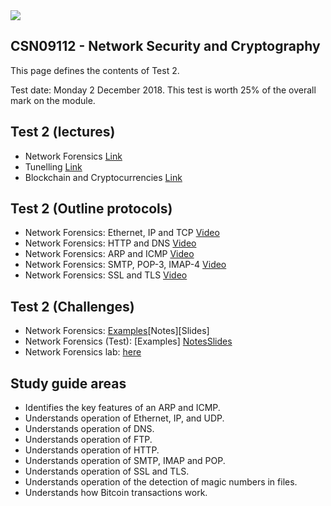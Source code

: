 <img src="https://github.com/billbuchanan/csn09112/blob/master/zadditional/top_csn09112.png"/>

## CSN09112 - Network Security and Cryptography

This page defines the contents of Test 2.

Test date: Monday 2 December 2018. This test is worth 25% of the overall mark on the module.

## Test 2 (lectures)

* Network Forensics [Link](http://www.asecuritysite.com/subjects/chapter09)
* Tunelling [Link](https://www.asecuritysite.com/cryptobook/crypto07)
* Blockchain and Cryptocurrencies [Link](http://www.asecuritysite.com/cryptobook/crypto10)

## Test 2 (Outline protocols)

* Network Forensics: Ethernet, IP and TCP [Video](https://asecuritysite.com/information/videos?sortBy=video%3Awww.youtube.com%2Fembed%2FCGMtK4woT_I)
* Network Forensics: HTTP and DNS [Video](https://asecuritysite.com/information/videos?sortBy=video%3Awww.youtube.com%2Fembed%2FC1NCH3S8NAQ)
* Network Forensics: ARP and ICMP [Video](https://asecuritysite.com/information/videos?sortBy=video%3Awww.youtube.com%2Fembed%2FxVXa2jk7CxM)
* Network Forensics: SMTP, POP-3, IMAP-4 [Video](https://asecuritysite.com/information/videos?sortBy=video%3Awww.youtube.com%2Fembed%2F1L4lKRMTzFM)
* Network Forensics: SSL and TLS [Video](https://asecuritysite.com/information/videos?sortBy=video%3Awww.youtube.com%2Fembed%2FwhPgoZpsu6Y)

## Test 2 (Challenges)

* Network Forensics: [Examples](https://asecuritysite.com/forensics/pcap)[Notes][Slides]
* Network Forensics (Test): [Examples] [Notes](https://asecuritysite.com/public/unit09.pdf)[Slides](https://asecuritysite.com/book_chap08.pdf)
* Network Forensics lab: [here](https://asecuritysite.com/log/csn09112_lab08.pdf)

## Study guide areas

* Identifies the key features of an ARP and ICMP.
* Understands operation of Ethernet, IP, and UDP.
* Understands operation of DNS.
* Understands operation of FTP.
* Understands operation of HTTP.
* Understands operation of SMTP, IMAP and POP.
* Understands operation of SSL and TLS.
* Understands operation of the detection of magic numbers in files.
* Understands how Bitcoin transactions work.

